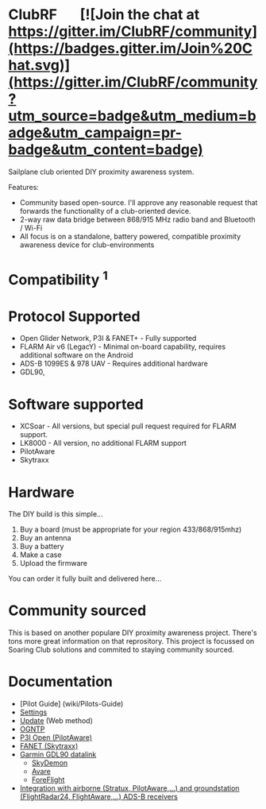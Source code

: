 # ClubRF &nbsp;&nbsp;&nbsp;&nbsp;&nbsp; [![Join the chat at https://gitter.im/ClubRF/community](https://badges.gitter.im/Join%20Chat.svg)](https://gitter.im/ClubRF/community?utm_source=badge&utm_medium=badge&utm_campaign=pr-badge&utm_content=badge)

Sailplane club oriented DIY proximity awareness system.

Features:
* Community based open-source.  I'll approve any reasonable request that forwards the functionality of a club-oriented device.
* 2-way raw data bridge between 868/915 MHz radio band and Bluetooth / Wi-Fi 
* All focus is on a standalone, battery powered, compatible proximity awareness device for club-environments

# Compatibility <sup>1</sup>

# Protocol Supported

* Open Glider Network, P3I & FANET+  - Fully supported 
* FLARM Air v6 (LegacY) - Minimal on-board capability, requires additional software on the Android
* ADS-B 1099ES & 978 UAV - Requires additional hardware
* GDL90, 

# Software supported

* XCSoar - All versions, but special pull request required for FLARM support.
* LK8000 - All version, no additional FLARM support 
* PilotAware
* Skytraxx

# Hardware

The DIY build is this simple... 

1. Buy a board (must be appropriate for your region 433/868/915mhz)
2. Buy an antenna
3. Buy a battery
4. Make a case
5. Upload the firmware

You can order it fully built and delivered here...

# Community sourced

This is based on another populare DIY proximity awareness project.  There's tons more great information on that reprository.  This project is focussed on Soaring Club solutions and commited to staying community sourced. 

# Documentation

* [Pilot Guide] (wiki/Pilots-Guide)
* [Settings](wiki/Settings) 
* [Update](wiki/Firmware-update-(Web-method)) (Web method)
* [OGNTP](wiki/OGNTP-compatibility)
* [P3I Open (PilotAware)](wiki/PilotAware-compatibility)
* [FANET (Skytraxx)](wiki/FANET-compatibility)
* [Garmin GDL90 datalink](wiki/Garmin-GDL90-compatibility)
     * [SkyDemon](wiki/Garmin-GDL90-compatibility#skydemon)
     * [Avare](wiki/Garmin-GDL90-compatibility#avare)
     * [ForeFlight](wiki/Garmin-GDL90-compatibility#foreflight)
* [Integration with airborne (Stratux, PilotAware,...) and groundstation (FlightRadar24, FlightAware,...) ADS-B receivers](wiki/Integration-with-RTL%E2%80%90SDR-based-ADS%E2%80%90B-receivers)
